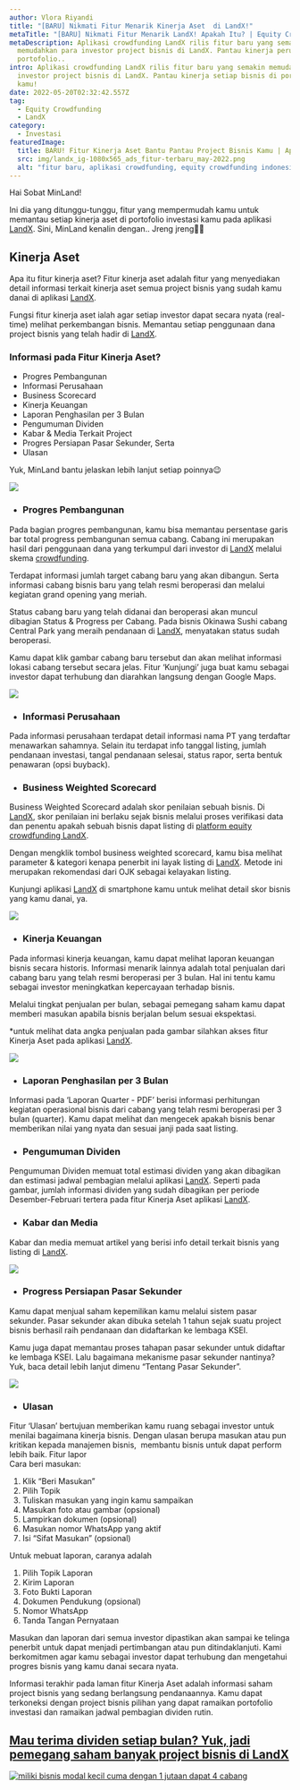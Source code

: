 ```yaml
---
author: Vlora Riyandi
title: "[BARU] Nikmati Fitur Menarik Kinerja Aset  di LandX!"
metaTitle: "[BARU] Nikmati Fitur Menarik LandX! Apakah Itu? | Equity Crowdfunding"
metaDescription: Aplikasi crowdfunding LandX rilis fitur baru yang semakin
  memudahkan para investor project bisnis di LandX. Pantau kinerja perusahaan di
  portofolio..
intro: Aplikasi crowdfunding LandX rilis fitur baru yang semakin memudahkan para
  investor project bisnis di LandX. Pantau kinerja setiap bisnis di portofolio
  kamu!
date: 2022-05-20T02:32:42.557Z
tag:
  - Equity Crowdfunding
  - LandX
category:
  - Investasi
featuredImage:
  title: BARU! Fitur Kinerja Aset Bantu Pantau Project Bisnis Kamu | Aplikasi LandX
  src: img/landx_ig-1080x565_ads_fitur-terbaru_may-2022.png
  alt: "fitur baru, aplikasi crowdfunding, equity crowdfunding indonesia, "
---
```

Hai Sobat MinLand!

Ini dia yang ditunggu-tunggu, fitur yang mempermudah kamu untuk memantau setiap kinerja aset di portofolio investasi kamu pada aplikasi [LandX](https://landx.id/). Sini, MinLand kenalin dengan.. Jreng jreng🎉🎉 

## Kinerja Aset

Apa itu fitur kinerja aset? Fitur kinerja aset adalah fitur yang menyediakan detail informasi terkait kinerja aset semua project bisnis yang sudah kamu danai di aplikasi [LandX](https://landx.id/).

Fungsi fitur kinerja aset ialah agar setiap investor dapat secara nyata (real-time) melihat perkembangan bisnis. Memantau setiap penggunaan dana project bisnis yang telah hadir di [LandX](https://landx.id/).

### Informasi pada Fitur Kinerja Aset?

* Progres Pembangunan 
* Informasi Perusahaan 
* Business Scorecard
* Kinerja Keuangan
* Laporan Penghasilan per 3 Bulan
* Pengumuman Dividen
* Kabar & Media Terkait Project
* Progres Persiapan Pasar Sekunder, Serta 
* Ulasan  

Yuk, MinLand bantu jelaskan lebih lanjut setiap poinnya😉

![](https://lh3.googleusercontent.com/Sg9L8vaKYzPQYHe30Dnkpf4DjLHVuyYHSV2rPYg2eAuoNodkBZYOYZGTU6nrOQxZMSKZMpHEeZjasd83rGFkEEwUd7Y1-wlb73wCiPRGtaIUbxGkdpuKy5BhOpNgdmJ1h77Z_380_r9-loWu-A)

* ### Progres Pembangunan

Pada bagian progres pembangunan, kamu bisa memantau persentase garis bar total progress pembangunan semua cabang. Cabang ini merupakan hasil dari penggunaan dana yang terkumpul dari investor di [LandX](https://landx.id/) melalui skema [crowdfunding](https://landx.id/).

Terdapat informasi jumlah target cabang baru yang akan dibangun. Serta informasi cabang bisnis baru yang telah resmi beroperasi dan melalui kegiatan grand opening yang meriah.

Status cabang baru yang telah didanai dan beroperasi akan muncul dibagian Status & Progress per Cabang. Pada bisnis Okinawa Sushi cabang Central Park yang meraih pendanaan di [LandX](https://landx.id/), menyatakan status sudah beroperasi.

Kamu dapat klik gambar cabang baru tersebut dan akan melihat informasi lokasi cabang tersebut secara jelas. Fitur ‘Kunjungi’ juga buat kamu sebagai investor dapat terhubung dan diarahkan langsung dengan Google Maps.

![](https://lh5.googleusercontent.com/XLBiuTGCKdIYNzlrvMedwKIdcNa6wvUsej4dsUAhOryqP__ybb5H3fVn85SlnSpdlWPYrzBHzRMSOA-nxMckW0uyi5y8Gr5EVEQ3hxkawHwp2JQ0zNMe5MPUbk5zec_gwFukkaBGjYRYZ_zEZQ)

* ### Informasi Perusahaan

Pada informasi perusahaan terdapat detail informasi nama PT yang terdaftar menawarkan sahamnya. Selain itu terdapat info tanggal listing, jumlah pendanaan investasi, tangal pendanaan selesai, status rapor, serta bentuk penawaran (opsi buyback).

* ### Business Weighted Scorecard

Business Weighted Scorecard adalah skor penilaian sebuah bisnis. Di [LandX](https://landx.id/), skor penilaian ini berlaku sejak bisnis melalui proses verifikasi data dan penentu apakah sebuah bisnis dapat listing di [platform equity crowdfunding LandX](https://landx.id/).

Dengan mengklik tombol business weighted scorecard, kamu bisa melihat parameter & kategori kenapa penerbit ini layak listing di [LandX](https://landx.id/). Metode ini merupakan rekomendasi dari OJK sebagai kelayakan listing. 

Kunjungi aplikasi [LandX](https://landx.id/) di smartphone kamu untuk melihat detail skor bisnis yang kamu danai, ya.

![](https://lh5.googleusercontent.com/o5_u3oNb2m1fntxzQYmnWpvY9jQP0i-OatvM82ViL7fERZCgFqdP0FPhynmp2qH3fhRuagrlVzOp1gNO1YaorNmDG_ymiPA3RP7VAEOYznjDuBQKq-8_5tJY9E5KGTRzcUefdQQyEWugdlCcCA)

* ### Kinerja Keuangan

Pada informasi kinerja keuangan, kamu dapat melihat laporan keuangan bisnis secara historis. Informasi menarik lainnya adalah total penjualan dari cabang baru yang telah resmi beroperasi per 3 bulan. Hal ini tentu kamu sebagai investor meningkatkan kepercayaan terhadap bisnis. 

Melalui tingkat penjualan per bulan, sebagai pemegang saham kamu dapat memberi masukan apabila bisnis berjalan belum sesuai ekspektasi.

\*untuk melihat data angka penjualan pada gambar silahkan akses fitur Kinerja Aset pada aplikasi [LandX](https://landx.id/).

![](https://lh3.googleusercontent.com/-qhspqWp691TX-g48KolKA1iWD9eJ7fWiPhGxo-bt3dGN74P247QBRyX7-YJ7LkTXlUZPfemeliuQnzMs4-qfQVpwTNDxWqGMeVcR5HZF4RgnokY0dO-4H8ydcXwLre-_0aRzAjdOhzq2JHpXw)

* ### Laporan Penghasilan per 3 Bulan

Informasi pada ‘Laporan Quarter - PDF’ berisi informasi perhitungan kegiatan operasional bisnis dari cabang yang telah resmi beroperasi per 3 bulan (quarter). Kamu dapat melihat dan mengecek apakah bisnis benar memberikan nilai yang nyata dan sesuai janji pada saat listing.

* ### Pengumuman Dividen

Pengumuman Dividen memuat total estimasi dividen yang akan dibagikan dan estimasi jadwal pembagian melalui aplikasi [LandX](https://landx.id/). Seperti pada gambar, jumlah informasi dividen yang sudah dibagikan per periode Desember-Februari tertera pada fitur Kinerja Aset aplikasi [LandX](https://landx.id/).

* ### Kabar dan Media

Kabar dan media memuat artikel yang berisi info detail terkait bisnis yang listing di [LandX](https://landx.id/).

![](https://lh4.googleusercontent.com/XXBe_D6FaMoCFVUFrQaEiCtVa1Hy930RGsLFgeNWSoosSUU0oBgGazW7rA5iykZj3hzsfOub4Movpw7vAcSoOm0agNdsvjKTz-YXYqZ8w4LdsXXYStvVrWot7L5N3_DzHNxJ3q4CYdav101j6A)

* ### Progress Persiapan Pasar Sekunder

Kamu dapat menjual saham kepemilikan kamu melalui sistem pasar sekunder. Pasar sekunder akan dibuka setelah 1 tahun sejak suatu project bisnis berhasil raih pendanaan dan didaftarkan ke lembaga KSEI.

Kamu juga dapat memantau proses tahapan pasar sekunder untuk didaftar ke lembaga KSEI. Lalu bagaimana mekanisme pasar sekunder nantinya? Yuk, baca detail lebih lanjut dimenu “Tentang Pasar Sekunder”.

![](https://lh3.googleusercontent.com/BBf0QhfGloBBJvDPEkK3vPD_y-k6nyQwpHnh009TO02QrTFyMYnvCYzSjvVBsNcBF-AMmnYN4x0-XFooj59_LG6o91gsS58nqJPuFBapWxUt5xYc8lSKeV8DYFTmfE6xIG_WGEheA0IBdI2Jng)

* ### Ulasan

Fitur ‘Ulasan’ bertujuan memberikan kamu ruang sebagai investor untuk menilai bagaimana kinerja bisnis. Dengan ulasan berupa masukan atau pun kritikan kepada manajemen bisnis,  membantu bisnis untuk dapat perform lebih baik. Fitur lapor\
Cara beri masukan:

1. Klik “Beri Masukan” 
2. Pilih Topik 
3. Tuliskan masukan yang ingin kamu sampaikan
4. Masukan foto atau gambar (opsional)
5. Lampirkan dokumen (opsional)
6. Masukan nomor WhatsApp yang aktif
7. Isi “Sifat Masukan” (opsional)

Untuk mebuat laporan, caranya adalah 

1. Pilih Topik Laporan
2. Kirim Laporan
3. Foto Bukti Laporan
4. Dokumen Pendukung (opsional)
5. Nomor WhatsApp
6. Tanda Tangan Pernyataan

Masukan dan laporan dari semua investor dipastikan akan sampai ke telinga penerbit untuk dapat menjadi pertimbangan atau pun ditindaklanjuti. Kami berkomitmen agar kamu sebagai investor dapat terhubung dan mengetahui progres bisnis yang kamu danai secara nyata.

Informasi terakhir pada laman fitur Kinerja Aset adalah informasi saham project bisnis yang sedang berlangsung pendanaannya. Kamu dapat terkoneksi dengan project bisnis pilihan yang dapat ramaikan portofolio investasi dan ramaikan jadwal pembagian dividen rutin. 

## [Mau terima dividen setiap bulan? Yuk, jadi pemegang saham banyak project bisnis di LandX](https://landx.id/project/?utm_source=Blog&utm_medium=organic+keyword&utm_campaign=blog&utm_id=Blog)

[![miliki bisnis modal kecil cuma dengan 1 jutaan dapat 4 cabang ](https://accountgram-production.sfo2.cdn.digitaloceanspaces.com/landx_ghost/2021/11/jadi-owner-bisnis-hanya-1-jutaan-dengan-cuan-yang-sangat-menjanjikan.png)](https://landx.id/project/?utm_source=Blog&utm_medium=organic+keyword&utm_campaign=blog&utm_id=Blog)